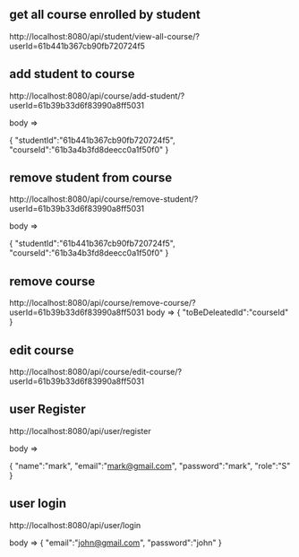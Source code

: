 ## get all course enrolled by student

http://localhost:8080/api/student/view-all-course/?userId=61b441b367cb90fb720724f5

## add student to course

http://localhost:8080/api/course/add-student/?userId=61b39b33d6f83990a8ff5031

body =>

{
"studentId":"61b441b367cb90fb720724f5",
"courseId":"61b3a4b3fd8deecc0a1f50f0"
}

## remove student from course

http://localhost:8080/api/course/remove-student/?userId=61b39b33d6f83990a8ff5031

body =>

{
"studentId":"61b441b367cb90fb720724f5",
"courseId":"61b3a4b3fd8deecc0a1f50f0"
}

## remove course

http://localhost:8080/api/course/remove-course/?userId=61b39b33d6f83990a8ff5031
body =>
{
"toBeDeleatedId":"courseId"
}

## edit course

http://localhost:8080/api/course/edit-course/?userId=61b39b33d6f83990a8ff5031

## user Register

http://localhost:8080/api/user/register

body =>

{
"name":"mark",
"email":"mark@gmail.com",
"password":"mark",
"role":"S"
}

## user login

http://localhost:8080/api/user/login

body =>
{
"email":"john@gmail.com",
"password":"john"
}
